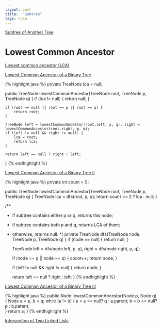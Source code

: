 ```yaml
---
layout: post
title:  "Subtree"
tags: tree
---
```

[Subtree of Another Tree][subtree-of-another-tree]

# Lowest Common Ancestor

[Lowest common ancestor (LCA)](https://en.wikipedia.org/wiki/Lowest_common_ancestor)

[Lowest Common Ancestor of a Binary Tree][lowest-common-ancestor-of-a-binary-tree]

{% highlight java %}
private TreeNode lca = null;

public TreeNode lowestCommonAncestor(TreeNode root, TreeNode p, TreeNode q) {
    if (lca != null) {
        return null;
    }

    if (root == null || root == p || root == q) {
        return root;
    }

    TreeNode left = lowestCommonAncestor(root.left, p, q), right = lowestCommonAncestor(root.right, p, q);
    if (left != null && right != null) {
        lca = root;
        return lca;
    }

    return left == null ? right : left;
}
{% endhighlight %}

[Lowest Common Ancestor of a Binary Tree II][lowest-common-ancestor-of-a-binary-tree-ii]

{% highlight java %}
private int count = 0;

public TreeNode lowestCommonAncestor(TreeNode root, TreeNode p, TreeNode q) {
    TreeNode lca = dfs(root, p, q);
    return count == 2 ? lca : null;
}

/**
 * If subtree contains either p or q, returns this node;
 * if subtree contains both p and q, returns LCA of them;
 * otherwise, returns null.
 */
private TreeNode dfs(TreeNode node, TreeNode p, TreeNode q) {
    if (node == null) {
        return null;
    }

    TreeNode left = dfs(node.left, p, q), right = dfs(node.right, p, q);

    if (node == p || node == q) {
        count++;
        return node;
    }

    if (left != null && right != null) {
        return node;
    }

    return left == null ? right : left;
}
{% endhighlight %}

[Lowest Common Ancestor of a Binary Tree III][lowest-common-ancestor-of-a-binary-tree-iii]

{% highlight java %}
public Node lowestCommonAncestor(Node p, Node q) {
    Node a = p, b = q;
    while (a != b) {
        a = a == null? q : a.parent;
        b = b == null? p : b.parent;    
    }
    return a;
}
{% endhighlight %}

[Intersection of Two Linked Lists][intersection-of-two-linked-lists]

[intersection-of-two-linked-lists]: https://leetcode.com/problems/intersection-of-two-linked-lists/
[lowest-common-ancestor-of-a-binary-tree]: https://leetcode.com/problems/lowest-common-ancestor-of-a-binary-tree/
[lowest-common-ancestor-of-a-binary-tree-ii]: https://leetcode.com/problems/lowest-common-ancestor-of-a-binary-tree-ii/
[lowest-common-ancestor-of-a-binary-tree-iii]: https://leetcode.com/problems/lowest-common-ancestor-of-a-binary-tree-iii/
[subtree-of-another-tree]: https://leetcode.com/problems/subtree-of-another-tree/
